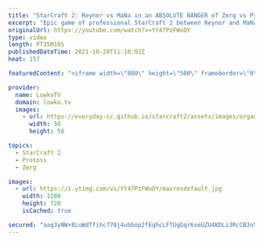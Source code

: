 ```yaml
---
title: "StarCraft 2: Reynor vs MaNa in an ABSOLUTE BANGER of Zerg vs Protoss!"
excerpt: "Epic game of professional StarCraft 2 between Reynor and MaNa. In this Zerg versus Protoss we watch both players constantly try to outpace and outsmart each other. This could very well be the best game of 2021.  Support my work on Patreon: http://www.patreon.com/lowkotv Become a YouTube member: https://lowko.tv/join"
originalUrl: https://youtube.com/watch?v=Yt47PzFWuOY
type: video
length: PT35M10S
publishedDateTime: 2021-10-28T11:10:01Z
heat: 157

featuredContent: "<iframe width=\"800\" height=\"500\" frameborder=\"0\" src=\"https://www.youtube.com/embed/Yt47PzFWuOY\" allow=\"accelerometer; autoplay; encrypted-media; gyroscope; picture-in-picture\" allowfullscreen></iframe>"

provider:
  name: LowkoTV
  domain: lowko.tv
  images:
    - url: https://everyday-cc.github.io/starcraft2/assets/images/organizations/lowko.tv-50x50.jpg
      width: 50
      height: 50

topics:
  - StarCraft 2
  - Protoss
  - Zerg

images:
  - url: https://i.ytimg.com/vi/Yt47PzFWuOY/maxresdefault.jpg
    width: 1280
    height: 720
    isCached: true

secured: "aag3yNW+8LuWdTfihc778j4ubbop2fEqhcLFTUgGqr6seUZU4KDLi3RcCB3n5M9FOVVm5/+HXDlhV4pchGOaY4C82vBqAjJsVlPozbKD0GHdpD9JUe50XlG/voi6jbXS7tkGTbAaQ36bFaiak8rHKDCtVa4vP5Me2JwuRF5vUE6L2H8pRImxLlU1bDW/wte9cOOgSwPtf3iSAtcUwnHYZfFf6N4uZvrkwC9r+WeIXuKUi1WEgaYDgN4fDf+qaYmEsmeFSs+UI7MIugEOvA8mT+l+XoWSptBd6lnlxW8Q/q735N6UCAhLtBXz/p3Ab6yyt1zFd+Gc7ccP5WT1IwED5KuOlNWWf7whVei8f3qXB33WPapGUDgOkJOpUjdeqqqlYUj2yMxbXfuP1DaP4XkOlLY/GLbv6r9J5tulDbiPrRhTr2txC18WQ3YGpF+wZ2Ec;8VwhcaE7gZlYKWDrAQyJUw=="
---
```


